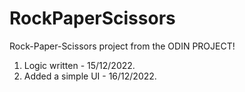# RockPaperScissors
Rock-Paper-Scissors project from the ODIN PROJECT!
1. Logic written - 15/12/2022.
2. Added a simple UI - 16/12/2022.
